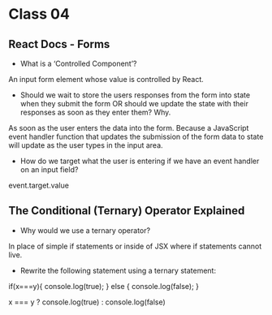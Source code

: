 # Class 04

## React Docs - Forms

- What is a ‘Controlled Component’?

An input form element whose value is controlled by React.

- Should we wait to store the users responses from the form into state when they submit the form OR should we update the state with their responses as soon as they enter them? Why.

As soon as the user enters the data into the form. Because a JavaScript event handler function that updates the submission of the form data to state will update as the user types in the input area.

- How do we target what the user is entering if we have an event handler on an input field?

event.target.value

## The Conditional (Ternary) Operator Explained

- Why would we use a ternary operator?

In place of simple if statements or inside of JSX where if statements cannot live.

- Rewrite the following statement using a ternary statement:

if(x===y){
  console.log(true);
} else {
  console.log(false);
}

x === y ? console.log(true) : console.log(false)

